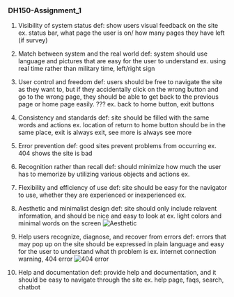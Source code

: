 ### **DH150-Assignment_1**

1. Visibility of system status
     def: show users visual feedback on the site
     ex. status bar, what page the user is on/ how many pages they have left (if survey)

2. Match between system and the real world
     def: system should use language and pictures that are easy for the user to understand
     ex. using real time rather than military time, left/right sign

3. User control and freedom
     def: users should be free to navigate the site as they want to, but if they accidentally click on the wrong button and go to the wrong page, they should be able to get back to the previous page or home page easily.   ???
     ex. back to home button, exit buttons

4. Consistency and standards
     def: site should be filled with the same words and actions
     ex. location of return to home button should be in the same place, exit is always exit, see more is always see more

5. Error prevention
     def: good sites prevent problems from occurring
     ex. 404 shows the site is bad
     
6. Recognition rather than recall
     def: should minimize how much the user has to memorize by utilizing various objects and actions
     ex. 

7. Flexibility and efficiency of use
     def: site should be easy for the navigator to use, whether they are experienced or inexperienced 
     ex. 

8. Aesthetic and minimalist design
     def: site should only include relavent information, and should be nice and easy to look at
     ex. light colors and minimal words on the screen
      ![Aesthetic](https://user-images.githubusercontent.com/59623119/71936136-7271c680-315d-11ea-88a1-9593ee7a602d.png)


9. Help users recognize, diagnose, and recover from errors
     def: errors that may pop up on the site should be expressed in plain language and easy for the user to understand what th problem is
     ex. internet connection warning, 404 error
      ![404 error](https://user-images.githubusercontent.com/59623119/71935866-c5974980-315c-11ea-8671-7dd19d136874.png)
     
10. Help and documentation
      def: provide help and documentation, and it should be easy to navigate through the site
      ex. help page, faqs, search, chatbot

